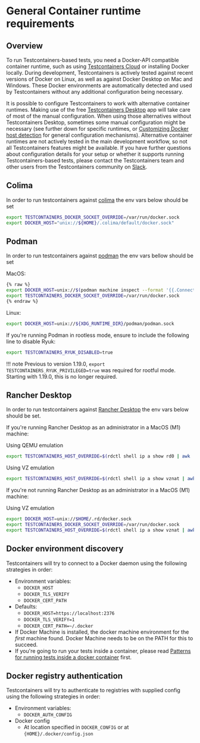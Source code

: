 # General Container runtime requirements

## Overview

To run Testcontainers-based tests, 
you need a Docker-API compatible container runtime, 
such as using [Testcontainers Cloud](https://www.testcontainers.cloud/) or installing Docker locally.
During development, Testcontainers is actively tested against recent versions of Docker on Linux,
as well as against Docker Desktop on Mac and Windows.
These Docker environments are automatically detected and used by Testcontainers without any additional configuration being necessary.

It is possible to configure Testcontainers to work with alternative container runtimes.
Making use of the free [Testcontainers Desktop](https://testcontainers.com/desktop/) app will take care of most of the manual configuration.
When using those alternatives without Testcontainers Desktop, 
sometimes some manual configuration might be necessary 
(see further down for specific runtimes, or [Customizing Docker host detection](/features/configuration/#customizing-docker-host-detection) for general configuration mechanisms).
Alternative container runtimes are not actively tested in the main development workflow,
so not all Testcontainers features might be available.
If you have further questions about configuration details for your setup or whether it supports running Testcontainers-based tests,
please contact the Testcontainers team and other users from the Testcontainers community on [Slack](https://slack.testcontainers.org/).

## Colima

In order to run testcontainers against [colima](https://github.com/abiosoft/colima) the env vars below should be set

```bash
export TESTCONTAINERS_DOCKER_SOCKET_OVERRIDE=/var/run/docker.sock
export DOCKER_HOST="unix://${HOME}/.colima/default/docker.sock"
```

## Podman

In order to run testcontainers against [podman](https://podman.io/) the env vars bellow should be set

MacOS:

```bash
{% raw %}
export DOCKER_HOST=unix://$(podman machine inspect --format '{{.ConnectionInfo.PodmanSocket.Path}}')
export TESTCONTAINERS_DOCKER_SOCKET_OVERRIDE=/var/run/docker.sock
{% endraw %}
```

Linux:

```bash
export DOCKER_HOST=unix://${XDG_RUNTIME_DIR}/podman/podman.sock
```

If you're running Podman in rootless mode, ensure to include the following line to disable Ryuk:

```bash
export TESTCONTAINERS_RYUK_DISABLED=true
```

!!! note
    Previous to version 1.19.0, `export TESTCONTAINERS_RYUK_PRIVILEGED=true`
    was required for rootful mode. Starting with 1.19.0, this is no longer required.

## Rancher Desktop

In order to run testcontainers against [Rancher Desktop](https://rancherdesktop.io/) the env vars below should be set.

If you're running Rancher Desktop as an administrator in a MacOS (M1) machine:

Using QEMU emulation

```bash
export TESTCONTAINERS_HOST_OVERRIDE=$(rdctl shell ip a show rd0 | awk '/inet / {sub("/.*",""); print $2}')
```

Using VZ emulation

```bash
export TESTCONTAINERS_HOST_OVERRIDE=$(rdctl shell ip a show vznat | awk '/inet / {sub("/.*",""); print $2}')
```

If you're not running Rancher Desktop as an administrator in a MacOS (M1) machine:

Using VZ emulation

```bash
export DOCKER_HOST=unix://$HOME/.rd/docker.sock
export TESTCONTAINERS_DOCKER_SOCKET_OVERRIDE=/var/run/docker.sock
export TESTCONTAINERS_HOST_OVERRIDE=$(rdctl shell ip a show vznat | awk '/inet / {sub("/.*",""); print $2}')
```

## Docker environment discovery

Testcontainers will try to connect to a Docker daemon using the following strategies in order:

* Environment variables:
	* `DOCKER_HOST`
	* `DOCKER_TLS_VERIFY`
	* `DOCKER_CERT_PATH`
* Defaults:
	* `DOCKER_HOST=https://localhost:2376`
	* `DOCKER_TLS_VERIFY=1`
	* `DOCKER_CERT_PATH=~/.docker`
* If Docker Machine is installed, the docker machine environment for the *first* machine found. Docker Machine needs to be on the PATH for this to succeed.
* If you're going to run your tests inside a container, please read [Patterns for running tests inside a docker container](continuous_integration/dind_patterns.md) first.

## Docker registry authentication

Testcontainers will try to authenticate to registries with supplied config using the following strategies in order:

* Environment variables:
    * `DOCKER_AUTH_CONFIG`
* Docker config
	* At location specified in `DOCKER_CONFIG` or at `{HOME}/.docker/config.json`
